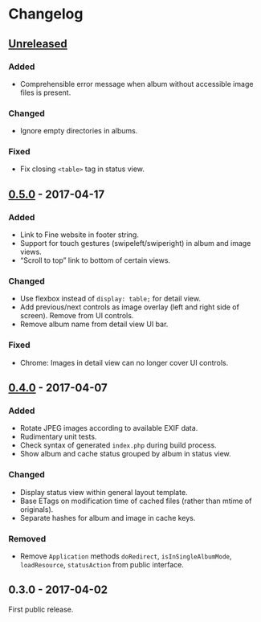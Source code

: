 # Changelog


## [Unreleased]

### Added

- Comprehensible error message when album without accessible image files is
  present.
  
### Changed

- Ignore empty directories in albums.
  
### Fixed

- Fix closing `<table>` tag in status view.


## [0.5.0] - 2017-04-17

### Added

- Link to Fine website in footer string.
- Support for touch gestures (swipeleft/swiperight) in album and image views.
- “Scroll to top” link to bottom of certain views.

### Changed

- Use flexbox instead of `display: table;` for detail view.
- Add previous/next controls as image overlay (left and right side of screen).
  Remove from UI controls.
- Remove album name from detail view UI bar.

### Fixed

- Chrome: Images in detail view can no longer cover UI controls.


## [0.4.0] - 2017-04-07

### Added

- Rotate JPEG images according to available EXIF data.
- Rudimentary unit tests.
- Check syntax of generated `index.php` during build process.
- Show album and cache status grouped by album in status view.

### Changed

- Display status view within general layout template.
- Base ETags on modification time of cached files (rather than mtime of
  originals).
- Separate hashes for album and image in cache keys.

### Removed

- Remove `Application` methods `doRedirect`, `isInSingleAlbumMode`,
  `loadResource`, `statusAction` from public interface.


## 0.3.0 - 2017-04-02

First public release.


[Unreleased]: https://github.com/mermshaus/fine/compare/v0.5.0...HEAD
[0.5.0]: https://github.com/mermshaus/fine/compare/v0.4.0...v0.5.0
[0.4.0]: https://github.com/mermshaus/fine/compare/v0.3.0...v0.4.0
